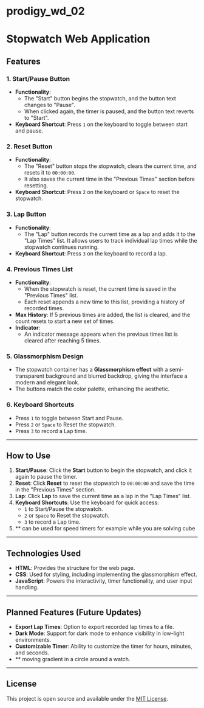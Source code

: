 # prodigy_wd_02

# Stopwatch Web Application

## Features

### 1. **Start/Pause Button**
   - **Functionality**: 
     - The "Start" button begins the stopwatch, and the button text changes to "Pause". 
     - When clicked again, the timer is paused, and the button text reverts to "Start".
   - **Keyboard Shortcut**: Press `1` on the keyboard to toggle between start and pause.

### 2. **Reset Button**
   - **Functionality**: 
     - The "Reset" button stops the stopwatch, clears the current time, and resets it to `00:00:00`. 
     - It also saves the current time in the "Previous Times" section before resetting.
   - **Keyboard Shortcut**: Press `2` on the keyboard or `Space` to reset the stopwatch.

### 3. **Lap Button**
   - **Functionality**: 
     - The "Lap" button records the current time as a lap and adds it to the "Lap Times" list. It allows users to track individual lap times while the stopwatch continues running.
   - **Keyboard Shortcut**: Press `3` on the keyboard to record a lap.

### 4. **Previous Times List**
   - **Functionality**: 
     - When the stopwatch is reset, the current time is saved in the "Previous Times" list. 
     - Each reset appends a new time to this list, providing a history of recorded times.
   - **Max History**: If 5 previous times are added, the list is cleared, and the count resets to start a new set of times.
   - **Indicator**: 
     - An indicator message appears when the previous times list is cleared after reaching 5 times.

### 5. **Glassmorphism Design**
   - The stopwatch container has a **Glassmorphism effect** with a semi-transparent background and blurred backdrop, giving the interface a modern and elegant look. 
   - The buttons match the color palette, enhancing the aesthetic.

### 6. **Keyboard Shortcuts**
   - Press `1` to toggle between Start and Pause.
   - Press `2` or `Space` to Reset the stopwatch.
   - Press `3` to record a Lap time.

---

## How to Use

1. **Start/Pause**: Click the **Start** button to begin the stopwatch, and click it again to pause the timer.
2. **Reset**: Click **Reset** to reset the stopwatch to `00:00:00` and save the time in the "Previous Times" section.
3. **Lap**: Click **Lap** to save the current time as a lap in the "Lap Times" list.
4. **Keyboard Shortcuts**: Use the keyboard for quick access:
   - `1` to Start/Pause the stopwatch.
   - `2` or `Space` to Reset the stopwatch.
   - `3` to record a Lap time.
5. ** can be used for speed timers for example while you are solving cube 
---

## Technologies Used

- **HTML**: Provides the structure for the web page.
- **CSS**: Used for styling, including implementing the glassmorphism effect.
- **JavaScript**: Powers the interactivity, timer functionality, and user input handling.

---

## Planned Features (Future Updates)

- **Export Lap Times**: Option to export recorded lap times to a file.
- **Dark Mode**: Support for dark mode to enhance visibility in low-light environments.
- **Customizable Timer**: Ability to customize the timer for hours, minutes, and seconds.
- ** moving gradient in a circle around a watch.

---

## License

This project is open source and available under the [MIT License](LICENSE).

